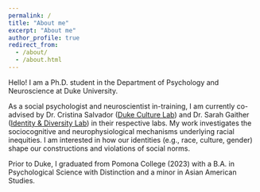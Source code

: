 ```yaml
---
permalink: /
title: "About me"
excerpt: "About me"
author_profile: true
redirect_from: 
  - /about/
  - /about.html
---
```


Hello! I am a Ph.D. student in the Department of Psychology and Neuroscience at Duke University. 

As a social psychologist and neuroscientist in-training, I am currently co-advised by Dr. Cristina Salvador ([Duke Culture Lab](https://sites.duke.edu/culturelab/)) and Dr. Sarah Gaither ([Identity & Diversity Lab](https://sites.duke.edu/dukeidlab/)) in their respective labs. My work investigates the sociocognitive and neurophysiological mechanisms underlying racial inequities. I am interested in how our identities (e.g., race, culture, gender) shape our constructions and violations of social norms.

Prior to Duke, I graduated from Pomona College (2023) with a B.A. in Psychological Science with Distinction and a minor in Asian American Studies.


